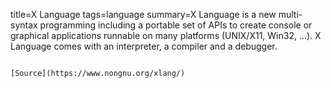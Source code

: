 title=X Language
tags=language
summary=X Language is a new multi-syntax programming including a portable set of APIs to create console or graphical applications runnable on many platforms (UNIX/X11, Win32, ...). X Language comes with an interpreter, a compiler and a debugger.
~~~~~~

[Source](https://www.nongnu.org/xlang/)

